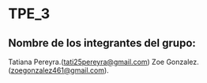 # TPE_3
 ## Nombre de los integrantes del grupo:
 Tatiana Pereyra.(tati25pereyra@gmail.com) Zoe Gonzalez.(zoegonzalez461@gmail.com).

